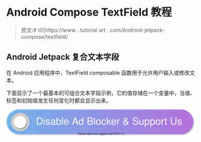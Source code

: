# Android Compose TextField 教程

> 原文:# t0]https://www . tutorial art . com/Android-jetpack-compose/textfield/

## Android Jetpack 复合文本字段

在 Android 应用程序中，TextField composable 函数用于允许用户输入或修改文本。

下面显示了一个最基本的可组合文本字段示例，它的值存储在一个变量中，当值、标签和初始值发生任何变化时都会显示出来。

[![](img/925da31b32d6bc3827932f6c8afb11bb.png)](https://www.tutorialkart.com/)